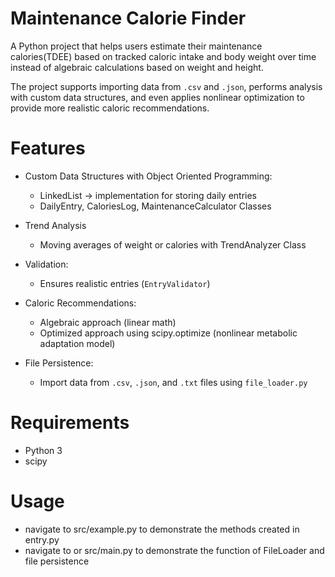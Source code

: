 # Maintenance Calorie Finder

A Python project that helps users estimate their maintenance calories(TDEE) based on tracked caloric intake and body weight over time instead of algebraic calculations based on weight and height.

The project supports importing data from `.csv` and `.json`, performs analysis with custom data structures, and even applies nonlinear optimization to provide more realistic caloric recommendations.

# Features

- Custom Data Structures with Object Oriented Programming:

  - LinkedList -> implementation for storing daily entries
  - DailyEntry, CaloriesLog, MaintenanceCalculator Classes

- Trend Analysis

  - Moving averages of weight or calories with TrendAnalyzer Class

- Validation:

  - Ensures realistic entries (`EntryValidator`)

- Caloric Recommendations:

  - Algebraic approach (linear math)
  - Optimized approach using scipy.optimize (nonlinear metabolic adaptation model)

- File Persistence:
  - Import data from `.csv`, `.json`, and `.txt` files using `file_loader.py`

# Requirements

- Python 3
- scipy

# Usage

- navigate to src/example.py to demonstrate the methods created in entry.py
- navigate to or src/main.py to demonstrate the function of FileLoader and file persistence
